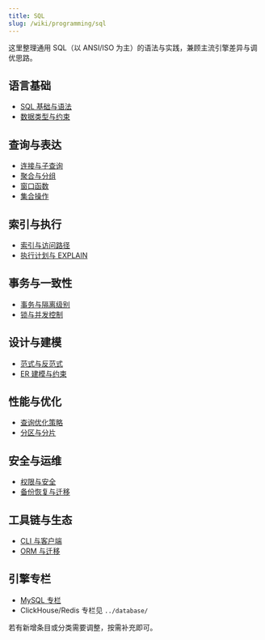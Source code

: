 ```yaml
---
title: SQL
slug: /wiki/programming/sql
---
```


这里整理通用 SQL（以 ANSI/ISO 为主）的语法与实践，兼顾主流引擎差异与调优思路。

## 语言基础

- [SQL 基础与语法](./basics/syntax.md)
- [数据类型与约束](./basics/types-constraints.md)

## 查询与表达

- [连接与子查询](./query/joins-subqueries.md)
- [聚合与分组](./query/aggregation.md)
- [窗口函数](./query/window-functions.md)
- [集合操作](./query/set-operations.md)

## 索引与执行

- [索引与访问路径](./indexing/indexes.md)
- [执行计划与 EXPLAIN](./performance/explain.md)

## 事务与一致性

- [事务与隔离级别](./transactions/isolation.md)
- [锁与并发控制](./transactions/locks.md)

## 设计与建模

- [范式与反范式](./design/normalization.md)
- [ER 建模与约束](./design/er-modeling.md)

## 性能与优化

- [查询优化策略](./performance/optimization.md)
- [分区与分片](./performance/partitioning-sharding.md)

## 安全与运维

- [权限与安全](./security/security.md)
- [备份恢复与迁移](./ops/backup-migration.md)

## 工具链与生态

- [CLI 与客户端](./tooling/cli.md)
- [ORM 与迁移](./tooling/orm-migrations.md)

## 引擎专栏

- [MySQL 专栏](../database/mysql/README.md)
- ClickHouse/Redis 专栏见 `../database/`

若有新增条目或分类需要调整，按需补充即可。

